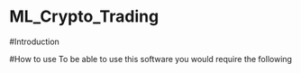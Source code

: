 # ML_Crypto_Trading

#Introduction 

#How to use
To be able to use this software you would require the following

